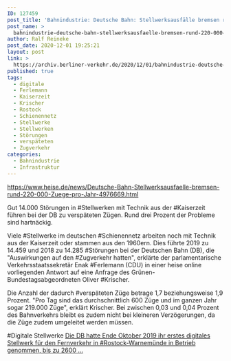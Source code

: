 ```yaml
---
ID: 127459
post_title: 'Bahnindustrie: Deutsche Bahn: Stellwerksausfälle bremsen rund 220.000 Züge pro Jahr, aus heise.de'
post_name: >
  bahnindustrie-deutsche-bahn-stellwerksausfaelle-bremsen-rund-220-000-zuege-pro-jahr-aus-heise-de
author: Ralf Reineke
post_date: 2020-12-01 19:25:21
layout: post
link: >
  https://archiv.berliner-verkehr.de/2020/12/01/bahnindustrie-deutsche-bahn-stellwerksausfaelle-bremsen-rund-220-000-zuege-pro-jahr-aus-heise-de/
published: true
tags:
  - digitale
  - Ferlemann
  - Kaiserzeit
  - Krischer
  - Rostock
  - Schienennetz
  - Stellwerke
  - Stellwerken
  - Störungen
  - verspäteten
  - Zugverkehr
categories:
  - Bahnindustrie
  - Infrastruktur
---
```

https://www.heise.de/news/Deutsche-Bahn-Stellwerksausfaelle-bremsen-rund-220-000-Zuege-pro-Jahr-4976669.html

Gut 14.000 Störungen in #Stellwerken mit Technik aus der #Kaiserzeit führen bei der DB zu verspäteten Zügen. Rund drei Prozent der Probleme sind hartnäckig.

Viele #Stellwerke im deutschen #Schienennetz arbeiten noch mit Technik aus der Kaiserzeit oder stammen aus den 1960ern. Dies führte 2019 zu 14.459 und 2018 zu 14.285 #Störungen bei der Deutschen Bahn (DB), die "Auswirkungen auf den #Zugverkehr hatten", erklärte der parlamentarische Verkehrsstaatssekretär Enak #Ferlemann (CDU) in einer heise online vorliegenden Antwort auf eine Anfrage des Grünen-Bundestagsabgeordneten Oliver #Krischer.

Die Anzahl der dadurch #verspäteten Züge betrage 1,7 beziehungsweise 1,9 Prozent. "Pro Tag sind das durchschnittlich 600 Züge und im ganzen Jahr sogar 219.000 Züge", erklärt Krischer. Bei zwischen 0,03 und 0,04 Prozent des Bahnverkehrs bleibt es zudem nicht bei kleineren Verzögerungen, da die Züge zudem umgeleitet werden müssen.

#Digitale Stellwerke
<a href="https://www.heise.de/news/Deutsche-Bahn-Stellwerksausfaelle-bremsen-rund-220-000-Zuege-pro-Jahr-4976669.html">Die DB hatte Ende Oktober 2019 ihr erstes digitales Stellwerk für den Fernverkehr in #Rostock-Warnemünde in Betrieb genommen, bis zu 2600 ...</a>